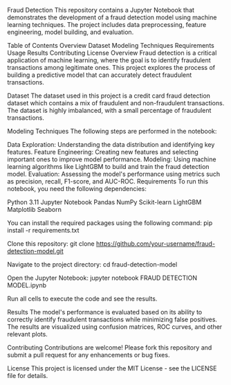 Fraud Detection 
This repository contains a Jupyter Notebook that demonstrates the development of a fraud detection model using machine learning techniques. The project includes data preprocessing, feature engineering, model building, and evaluation.

Table of Contents
Overview
Dataset
Modeling Techniques
Requirements
Usage
Results
Contributing
License
Overview
Fraud detection is a critical application of machine learning, where the goal is to identify fraudulent transactions among legitimate ones. This project explores the process of building a predictive model that can accurately detect fraudulent transactions.

Dataset
The dataset used in this project is a credit card fraud detection dataset which contains a mix of fraudulent and non-fraudulent transactions. The dataset is highly imbalanced, with a small percentage of fraudulent transactions.

Modeling Techniques
The following steps are performed in the notebook:

Data Exploration: Understanding the data distribution and identifying key features.
Feature Engineering: Creating new features and selecting important ones to improve model performance.
Modeling: Using machine learning algorithms like LightGBM to build and train the fraud detection model.
Evaluation: Assessing the model's performance using metrics such as precision, recall, F1-score, and AUC-ROC.
Requirements
To run this notebook, you need the following dependencies:

Python 3.11
Jupyter Notebook
Pandas
NumPy
Scikit-learn
LightGBM
Matplotlib
Seaborn

You can install the required packages using the following command:
pip install -r requirements.txt


Clone this repository:
git clone https://github.com/your-username/fraud-detection-model.git

Navigate to the project directory:
cd fraud-detection-model

Open the Jupyter Notebook:
jupyter notebook FRAUD DETECTION MODEL.ipynb

Run all cells to execute the code and see the results.

Results
The model's performance is evaluated based on its ability to correctly identify fraudulent transactions while minimizing false positives. The results are visualized using confusion matrices, ROC curves, and other relevant plots.

Contributing
Contributions are welcome! Please fork this repository and submit a pull request for any enhancements or bug fixes.

License
This project is licensed under the MIT License - see the LICENSE file for details.
